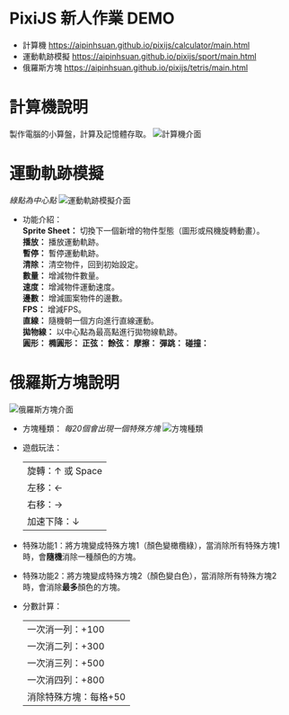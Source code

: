 # PixiJS 新人作業 DEMO
- 計算機 https://aipinhsuan.github.io/pixijs/calculator/main.html
- 運動軌跡模擬 https://aipinhsuan.github.io/pixijs/sport/main.html
- 俄羅斯方塊 https://aipinhsuan.github.io/pixijs/tetris/main.html

# 計算機說明
製作電腦的小算盤，計算及記憶體存取。
![計算機介面]()
# 運動軌跡模擬
*綠點為中心點*
![運動軌跡模擬介面]()
- 功能介紹：  
  **Sprite Sheet：** 切換下一個新增的物件型態（圖形或飛機旋轉動畫）。  
  **播放：** 播放運動軌跡。  
  **暫停：** 暫停運動軌跡。  
  **清除：** 清空物件，回到初始設定。  
  **數量：** 增減物件數量。  
  **速度：** 增減物件運動速度。  
  **邊數：** 增減圖案物件的邊數。  
  **FPS：** 增減FPS。  
  **直線：** 隨機朝一個方向進行直線運動。  
  **拋物線：** 以中心點為最高點進行拋物線軌跡。  
  **圓形：** 
  **橢圓形：**
  **正弦：**
  **餘弦：**
  **摩擦：**
  **彈跳：**
  **碰撞：**
  

# 俄羅斯方塊說明
![俄羅斯方塊介面]()
- 方塊種類：
  *每20個會出現一個特殊方塊*
  ![方塊種類]()
- 遊戲玩法：
  <table>
    <tr><td>旋轉：↑ 或 Space </td></tr>
    <tr><td>左移：←</td></tr>
    <tr><td>右移：→</td></tr>
    <tr><td>加速下降：↓</td></tr>
  </table>

- 特殊功能1：將方塊變成特殊方塊1（顏色變橄欖綠），當消除所有特殊方塊1時，會**隨機**消除一種顏色的方塊。
- 特殊功能2：將方塊變成特殊方塊2（顏色變白色），當消除所有特殊方塊2時，會消除**最多**顏色的方塊。
 
- 分數計算：
  <table>
    <tr><td>一次消一列：+100</td></tr>
    <tr><td>一次消二列：+300</td></tr>
    <tr><td>一次消三列：+500</td></tr>
    <tr><td>一次消四列：+800</td></tr>
    <tr><td>消除特殊方塊：每格+50</tr></td>
  </table>  
